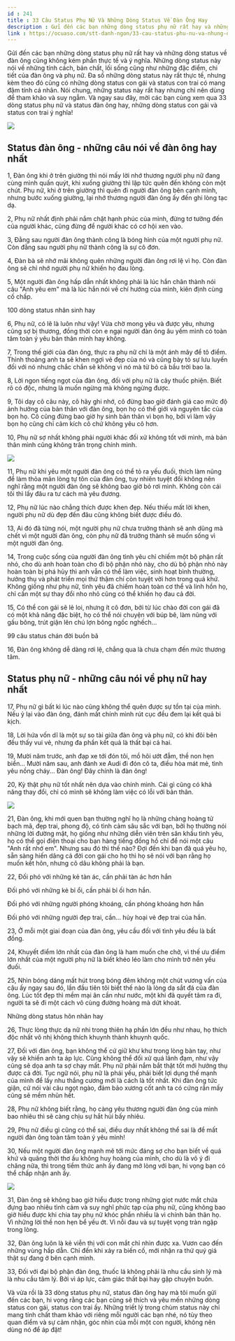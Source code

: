 ```yaml
---
id : 241
title : 33 Câu Status Phụ Nữ Và Những Dòng Status Về Đàn Ông Hay
description : Gửi đến các bạn những dòng status phụ nữ rất hay và những dòng status về đàn ông cũng không kém phần thực tế và ý nghĩa. Những dòng status này nói về những tính cách, bản chất, lối sống cũng như những đặc điểm, chi tiết của đàn ông và phụ nữ. Đa số những dòng status này rất thực tế, nhưng kèm theo đó cũng có những dòng status con gái và status con trai có mang đậm tính cá nhân. Nói chung, những status này rất hay nhưng chỉ nên dùng để tham khảo và suy ngẫm. Và ngay sau đây, mời các bạn cùng xem qua 33 dòng status phụ nữ và status đàn ông hay, những dòng status con gái và status con trai ý nghĩa!
link : https://ocuaso.com/stt-danh-ngon/33-cau-status-phu-nu-va-nhung-dong-status-ve-dan-ong-hay.html
---
```


Gửi đến các bạn những dòng status phụ nữ rất hay và những dòng status về
đàn ông cũng không kém phần thực tế và ý nghĩa. Những dòng status này nói
về những tính cách, bản chất, lối sống cũng như những đặc điểm, chi tiết
của đàn ông và phụ nữ. Đa số những dòng status này rất thực tế, nhưng kèm
theo đó cũng có những dòng status con gái và status con trai có mang đậm
tính cá nhân. Nói chung, những status này rất hay nhưng chỉ nên dùng để
tham khảo và suy ngẫm. Và ngay sau đây, mời các bạn cùng xem qua 33 dòng
status phụ nữ và status đàn ông hay, những dòng status con gái và status
con trai ý nghĩa!

![](https://ocuaso.com/wp-content/uploads/2017/03/tam-su-thang-ba-ve-nghe-thu-hat-tinh-ca-ben-ngoai-o-cua.jpg)

## Status đàn ông - những câu nói về đàn ông hay nhất

1, Đàn ông khi ở trên giường thì nói mấy lời nhớ thương người phụ nữ đang
cùng mình quấn quýt, khi xuống giường thì lập tức quên đến không còn một
chút. Phụ nữ, khi ở trên giường thì quên đi người đàn ông bên cạnh mình,
nhưng bước xuống giường, lại nhớ thương người đàn ông ấy đến ghi lòng tạc
dạ.

2, Phụ nữ nhất định phải nắm chặt hạnh phúc của mình, đừng tơ tưởng đến
của người khác, cũng đừng để người khác có cơ hội xen vào.

3, Đằng sau người đàn ông thành công là bóng hình của một người phụ nữ.
Còn đằng sau người phụ nữ thành công là sự cô đơn.

4, Đàn bà sẽ nhớ mãi không quên những người đàn ông rơi lệ vì họ. Còn đàn
ông sẽ chỉ nhớ người phụ nữ khiến họ đau lòng.

5, Một người đàn ông hấp dẫn nhất không phải là lúc hắn chân thành
nói câu "Anh yêu em" mà là lúc hắn nói về chí hướng của mình,
kiên định cùng cố chấp.

100 dòng status nhân sinh hay

6, Phụ nữ, có lẽ là luôn như vậy! Vừa chờ mong yêu và được yêu, nhưng cũng
sợ bị thương, đồng thời còn e ngại người đàn ông âu yếm mình có toàn tâm
toàn ý yêu bản thân mình hay không.

7, Trong thế giới của đàn ông, thực ra phụ nữ chỉ là một ánh mây để tô điểm.
Thỉnh thoảng anh ta sẽ khen ngợi vẻ đẹp của nó và cũng bày tỏ sự lưu luyến
đối với nó nhưng chắc chắn sẽ không vì nó mà từ bỏ cả bầu trời bao la.

8, Lời ngon tiếng ngọt của đàn ông, đối với phụ nữ là cây thuốc phiện. Biết
rõ có độc, nhưng là muốn ngừng mà không ngừng được.

9, Tôi dạy cô câu này, cô hãy ghi nhớ, cô đừng bao giờ đánh giá cao mức
độ ảnh hưởng của bản thân với đàn ông, bọn họ có thế giới và nguyên tắc
của bọn họ. Cô cũng đừng bao giờ hy sinh bản thân vì bọn họ, bởi vì làm
vậy bọn họ cũng chỉ cảm kích cô chứ không yêu cô hơn.

10, Phụ nữ sợ nhất không phải người khác đối xử không tốt với mình, mà bản
thân mình cũng không trân trọng chính mình.

![](https://ocuaso.com/wp-content/uploads/2017/03/tam-su-thang-ba-ve-nghe-thu-hat-tinh-ca-ben-ngoai-o-cua-2.jpg)

11, Phụ nữ khi yêu một người đàn ông có thể tỏ ra yếu đuối, thích làm nũng
để làm thỏa mãn lòng tự tôn của đàn ông, tuy nhiên tuyệt đối không nên nghĩ
rằng một người đàn ông sẽ không bao giờ bỏ rơi mình. Không còn cái tôi thì
lấy đâu ra tư cách mà yêu đương.

12, Phụ nữ lúc nào chẳng thích được khen đẹp. Nếu thiếu mất lời khen, người
phụ nữ dù đẹp đến đâu cũng không biết được điều đó.

13, Ai đó đã từng nói, một người phụ nữ chưa trưởng thành sẽ anh dũng mà
chết vì một người đàn ông, còn phụ nữ đã trưởng thành sẽ muốn sống vì một
người đàn ông.

14, Trong cuộc sống của người đàn ông tình yêu chỉ chiếm một bộ phận rất
nhỏ, cho dù anh hoàn toàn cho đi bộ phận nhỏ này, cho dù bộ phận nhỏ này
hoàn toàn bị phá hủy thì anh vẫn có thể làm việc, sinh hoạt bình thường,
hưởng thụ và phát triển mọi thứ thậm chí còn tuyệt vời hơn trong quá khứ.
Không giống như phụ nữ, tình yêu đã chiếm hoàn toàn cơ thể và linh hồn họ,
chỉ cần một sự thay đổi nho nhỏ cũng có thể khiến họ đau cả đời.

15, Có thể con gái sẽ lẻ loi, nhưng ít cô đơn, bởi từ lúc chào đời con gái
đã có một khả năng đặc biệt, họ có thể nói chuyện với búp bê, làm nũng với
gấu bông, trút giận lên chú lợn bông ngốc nghếch...

99 câu status chán đời buồn bã

16, Đàn ông không dễ dàng rơi lệ, chẳng qua là chưa chạm đến mức thương
tâm.

## Status phụ nữ - những câu nói về phụ nữ hay nhất

17, Phụ nữ gì bất kì lúc nào cũng không thể quên được sự tồn tại của mình.
Nếu ỷ lại vào đàn ông, đánh mất chính mình rút cục đều đem lại kết quả bi
kịch.

18, Lời hứa vốn dĩ là một sự so tài giữa đàn ông và phụ nữ, có khi đôi bên
đều thấy vui vẻ, nhưng đa phần kết quả là thất bại cả hai.

19, Mười năm trước, anh đạp xe tới đón tôi, mồ hôi ướt đẫm, thề non hẹn
biển... Mười năm sau, anh đánh xe Audi đi đón cô ta, điều hòa mát mẻ, tình
yêu nồng cháy... Đàn ông! Đây chính là đàn ông!

20, Kỳ thật phụ nữ tốt nhất nên dựa vào chính mình. Cái gì cũng có khả năng
thay đổi, chỉ có mình sẽ không làm việc có lỗi với bản thân.

![](https://ocuaso.com/wp-content/uploads/2016/12/tho-tinh-pho-vao-xuan1.jpg)

21, Đàn ông, khi mới quen bạn thường nghĩ họ là những chàng hoàng tử bạch
mã, đẹp trai, phong độ, có tình cảm sâu sắc với bạn, bởi họ thường nói những
lời đường mật, họ giống như những diễn viên trên sân khấu tình yêu, họ có
thể gọi điện thoại cho bạn hàng tiếng đồng hồ chỉ để nói một câu "Anh rất
nhớ em". Nhưng sau đó thì thế nào? Đợi đến khi bạn đã quá yêu họ, sẵn sàng
hiến dâng cả đời con gái cho họ thì họ sẽ nói với bạn rằng họ muốn kết hôn,
nhưng cô dâu không phải là bạn.

22, Đối phó với những kẻ tàn ác, cần phải tàn ác hơn hắn

Đối phó với những kẻ bỉ ổi, cần phải bỉ ối hơn hắn.

Đối phó với những người phóng khoáng, cần phóng khoáng hơn hắn

Đối phó với những người đẹp trai, cần... hủy hoại vẻ đẹp trai của hắn.

23, Ở mỗi một giai đoạn của đàn ông, yêu cầu đối với tình yêu đều là bất
đồng.

24, Khuyết điểm lớn nhất của đàn ông là ham muốn che chở, vì thế
ưu điểm lớn nhất của một người phụ nữ là biết khéo léo làm
cho mình trở nên yếu đuối.

25, Nhìn bóng dáng mất hút trong bóng đêm không một chút vương vấn của cậu
ấy ngay sau đó, lần đầu tiên tôi biết thế nào là lòng dạ sắt đá của đàn
ông. Lúc tốt đẹp thì mềm mại ân cần như nước, một khi đã quyết tâm ra đi,
người ta sẽ đi một cách vô cùng đường hoàng mà dứt khoát.

Những dòng status hôn nhân hay

26, Thực lòng thực dạ nữ nhi trong thiên hạ phần lớn đều như nhau, họ thích
độc nhất vô nhị không thích khuynh thành khuynh quốc.

27, Đối với đàn ông, bạn không thể cứ giữ khư khư trong lòng bàn tay, như
vậy sẽ khiến anh ta áp lực. Cũng không thể đối xử quá lãnh đạm, như vậy
cũng sẽ dọa anh ta sợ chạy mất. Phụ nữ phải nắm bắt thật tốt mới hưởng thụ
được cả đời. Tục ngữ nói, phụ nữ là phái yếu, phải biết lợi dụng thế mạnh
của mình để lấy nhu thắng cương mới là cách là tốt nhất. Khi đàn ông tức
giận, cứ nói vài câu ngọt ngào, đảm bảo xương cốt anh ta có cứng rắn mấy
cũng sẽ mềm nhũn hết.

28, Phụ nữ không biết rằng, họ càng yêu thương người đàn ông của mình bao
nhiêu thì sẽ càng chịu sự hắt hủi bấy nhiêu.

29, Phụ nữ điều gì cũng có thể sai, điều duy nhất không thể sai là để mất
người đàn ông toàn tâm toàn ý yêu mình!

30, Nếu một người đàn ông mạnh mẽ tới mức đáng sợ cho bạn biết về quá khứ
và quãng thời thơ ấu không huy hoàng của mình, cho dù là vô ý đi chăng nữa,
thì trong tiềm thức anh ấy đang mở lòng với bạn, hi vọng bạn có thể chấp
nhận anh ấy.

![](https://ocuaso.com/wp-content/uploads/2016/12/tam-su-khac-khoai-vao-gieng.jpg)

31, Đàn ông sẽ không bao giờ hiểu được trong những giọt nước mắt chứa đựng
bao nhiêu tình cảm và suy nghĩ phức tạp của phụ nữ, cũng không bao giờ hiểu
được khi chia tay phụ nữ khóc phần nhiều là vì chính bản thân họ. Vì những
lời thề non hẹn bể yếu ớt. Vì nỗi đau và sự tuyệt vọng tràn ngập trong lòng.

32, Đàn ông luôn là kẻ viễn thị với con mắt chỉ nhìn được xa. Vươn cao đến
những vùng hấp dẫn. Chỉ đến khi xảy ra biến cố, mới nhận ra thứ quý giá
thật sự đang ở bên cạnh mình.

33, Đối với đại bộ phận đàn ông, thuốc lá không phải là nhu cầu sinh lý
mà là nhu cầu tâm lý. Bởi vì áp lực, cảm giác thất bại hay gặp chuyện buồn.

Và vừa rồi là 33 dòng status phụ nữ, status đàn ông hay mà tôi muốn gửi
đến các bạn, hi vọng rằng các bạn cũng sẽ thích và yêu mến những dòng status
con gái, status con trai ấy. Những triết lý trong chùm status này chỉ mang
tính chất tham khảo với riêng mỗi người các bạn nhé, nó tùy theo quan điểm
và sự cảm nhận, góc nhìn của mỗi một con người, không nên dùng nó để áp
đặt!